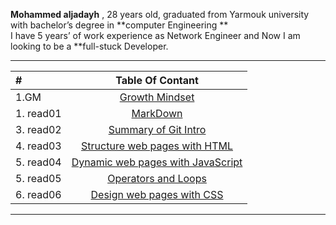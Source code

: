 **Mohammed aljadayh** , 28 years old,  graduated from Yarmouk university with bachelor’s degree in **computer Engineering **    
I have 5 years’ of  work experience as Network Engineer and Now I am looking to be a **full-stuck Developer.
 


--------------------------------------


 | # | **Table Of Contant**|
| :---        |    :----:   |
| 1.GM|[Growth Mindset](https://mohammadaljadayh.github.io/reading-notes/GrowthMindset)      |
| 1. read01| [MarkDown](https://mohammadaljadayh.github.io/reading-notes/read01)   |
| 3. read02| [Summary of Git Intro](https://mohammadaljadayh.github.io/reading-notes/read02)    |
| 4. read03| [Structure web pages with HTML](https://mohammadaljadayh.github.io/reading-notes/read03)    |
| 5. read04| [Dynamic web pages with JavaScript](https://mohammadaljadayh.github.io/reading-notes/read04)    |
| 5. read05| [Operators and Loops](https://mohammadaljadayh.github.io/reading-notes/read05)    |
| 6. read06| [ Design web pages with CSS](https://mohammadaljadayh.github.io/reading-notes/read05)    |
--------------------------------------
